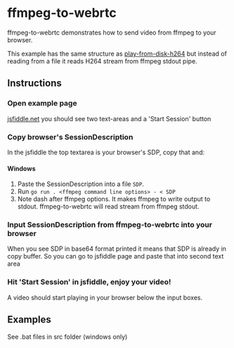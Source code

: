 # ffmpeg-to-webrtc

ffmpeg-to-webrtc demonstrates how to send video from ffmpeg to your browser.

This example has the same structure as [play-from-disk-h264](https://github.com/pion/example-webrtc-applications/blob/master/play-from-disk-h264) but instead of reading from a file it reads H264 stream from ffmpeg stdout pipe.

## Instructions

### Open example page
[jsfiddle.net](https://jsfiddle.net/9s10amwL/) you should see two text-areas and a 'Start Session' button

### Copy browser's SessionDescription
In the jsfiddle the top textarea is your browser's SDP, copy that and:

#### Windows
1. Paste the SessionDescription into a file `SDP`.
2. Run `go run . <ffmpeg command line options> - < SDP`
3. Note dash after ffmpeg options. It makes ffmpeg to write output to stdout. ffmpeg-to-webrtc will read stream from ffmpeg stdout.

### Input SessionDescription from ffmpeg-to-webrtc into your browser
When you see SDP in base64 format printed it means that SDP is already in copy buffer. So you can go to jsfiddle page and paste that into second text area

### Hit 'Start Session' in jsfiddle, enjoy your video!
A video should start playing in your browser below the input boxes.

## Examples
See .bat files in src folder (windows only)
